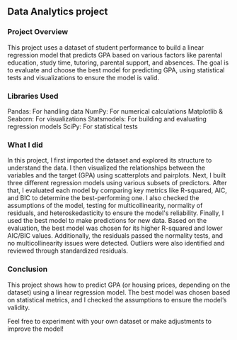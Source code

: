 ## Data Analytics project

### Project Overview
This project uses a dataset of student performance to build a linear regression model that predicts GPA based on various factors like parental education, study time, tutoring, parental support, and absences. The goal is to evaluate and choose the best model for predicting GPA, using statistical tests and visualizations to ensure the model is valid.

### Libraries Used
Pandas: For handling data
NumPy: For numerical calculations
Matplotlib & Seaborn: For visualizations
Statsmodels: For building and evaluating regression models
SciPy: For statistical tests

### What I did
In this project, I first imported the dataset and explored its structure to understand the data. I then visualized the relationships between the variables and the target (GPA) using scatterplots and pairplots. Next, I built three different regression models using various subsets of predictors. After that, I evaluated each model by comparing key metrics like R-squared, AIC, and BIC to determine the best-performing one. I also checked the assumptions of the model, testing for multicollinearity, normality of residuals, and heteroskedasticity to ensure the model's reliability. Finally, I used the best model to make predictions for new data. Based on the evaluation, the best model was chosen for its higher R-squared and lower AIC/BIC values. Additionally, the residuals passed the normality tests, and no multicollinearity issues were detected. Outliers were also identified and reviewed through standardized residuals.

### Conclusion
This project shows how to predict GPA (or housing prices, depending on the dataset) using a linear regression model. The best model was chosen based on statistical metrics, and I checked the assumptions to ensure the model’s validity.

Feel free to experiment with your own dataset or make adjustments to improve the model!